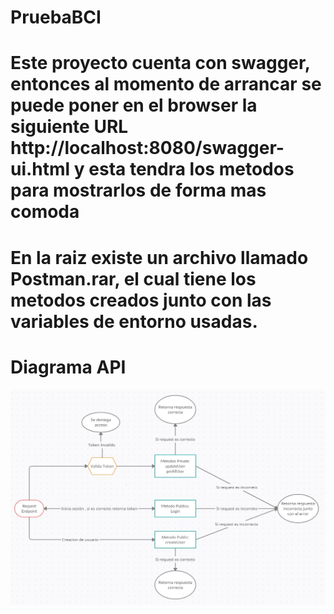 # PruebaBCI
# Este proyecto cuenta con swagger, entonces al momento de arrancar se puede poner en el browser la siguiente URL http://localhost:8080/swagger-ui.html y esta tendra los metodos para mostrarlos de forma mas comoda
# En la raiz existe un archivo llamado Postman.rar, el cual tiene los metodos creados junto con las variables de entorno usadas.

# Diagrama API
![alt text](https://github.com/hgonzalezs/PruebaBCI/blob/main/Diagrama.jpg?raw=true)
